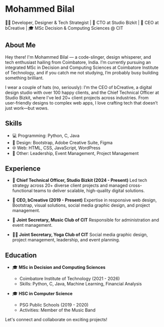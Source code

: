 # Mohammed Bilal

👨‍💻 Developer, Designer & Tech Strategist | 🚀 CTO at Studio Bizkit | 🎨 CEO at bCreative | 🎓 MSc Decision & Computing Sciences @ CIT

## About Me

Hey there! I'm Mohammed Bilal — a code-slinger, design whisperer, and tech enthusiast hailing from Coimbatore, India. I’m currently pursuing an integrated MSc in Decision and Computing Sciences at Coimbatore Institute of Technology, and if you catch me not studying, I’m probably busy building something brilliant.

I wear a couple of hats (no, seriously): I’m the CEO of bCreative, a digital design studio with over 100 happy clients, and the Chief Technical Officer at Studio Bizkit, where I've led 20+ client projects across industries. From user-friendly designs to complex web apps, I love crafting tech that doesn’t just work—but wows.

## Skills

- 💻 Programming: Python, C, Java
- 🎨 Design: Bootstrap, Adobe Creative Suite, Figma
- 🌐 Web: HTML, CSS, JavaScript, WordPress
- 🧠 Other: Leadership, Event Management, Project Management

## Experience

- 💼 **Chief Technical Officer, Studio Bizkit (2024 - Present)**
  Led tech strategy across 20+ diverse client projects and managed cross-functional teams to deliver scalable, high-quality digital solutions.
  
- 💼 **CEO, bCreative (2019 - Present)**
  Expertise in responsive web design, Bootstrap, visual solutions, social media graphic design, and project management.

- 🎵 **Joint Secretary, Music Club of CIT**
  Responsible for administration and event management.

- 🧘‍♂️ **Joint Secretary, Yoga Club of CIT**
  Social media graphic design, project management, leadership, and event planning.

## Education

- 🎓 **MSc in Decision and Computing Sciences**
  - Coimbatore Institute of Technology (2021 - 2026)
  - Skills: Python, C, Java, Machine Learning, Financial Analysis

- 🎓 **HSC in Computer Science**
  - PSG Public Schools (2019 - 2020)
  - Activities: Member of the Music Band


Let's connect and collaborate on exciting projects!
